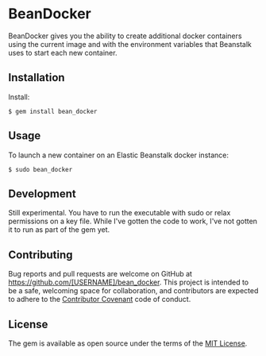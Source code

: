 # BeanDocker

BeanDocker gives you the ability to create additional docker containers using the current image and with the environment variables 
that Beanstalk uses to start each new container.
  



## Installation

Install:

    $ gem install bean_docker

## Usage

To launch a new container on an Elastic Beanstalk docker instance:

    $ sudo bean_docker

## Development

Still experimental.  You have to run the executable with sudo or relax permissions on a key file.  While I've gotten the code to work, I've not gotten it to run as part of the gem yet.

## Contributing

Bug reports and pull requests are welcome on GitHub at https://github.com/[USERNAME]/bean_docker. This project is intended to be a safe, welcoming space for collaboration, and contributors are expected to adhere to the [Contributor Covenant](http://contributor-covenant.org) code of conduct.


## License

The gem is available as open source under the terms of the [MIT License](http://opensource.org/licenses/MIT).

